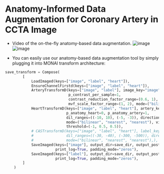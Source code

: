 # Anatomy-Informed Data Augmentation for Coronary Artery in CCTA Image
* Video of the on-the-fly anatomy-based data augmentation.
![image](https://github.com/xxsxxsxxs666/SparrowLink/assets/61532031/fd2e33e7-8a14-4f84-9bcc-4b5b9f9dd7fa.gif)
![image](https://github.com/xxsxxsxxs666/SparrowLink/assets/61532031/c2235188-02e9-427f-8f07-6fe7f807e540.gif)

* You can easily use our anatomy-based data augmentation tool by simply plugging it into MONAI transform architecture:

```python
save_transform = Compose(
        [
            LoadImaged(keys=["image", "label", "heart"]),
            EnsureChannelFirstd(keys=["image", "label", "heart"]),
            ArteryTransformD(keys=["image", "label"], image_key="image", artery_key="label", p_anatomy_per_sample=1,
                             p_contrast_per_sample=1,
                             contrast_reduction_factor_range=(0.6, 1), mask_blur_range=(3, 6),
                             mvf_scale_factor_range=(1, 2), mode=("bilinear", "nearest")),
            HeartTransformD(keys=["image", "label", "heart"], artery_key="label", heart_key="heart",
                            p_anatomy_heart=0, p_anatomy_artery=1,
                            dil_ranges=((-10, 10), (-5, -3)), directions_of_trans=((1, 1, 1), (1, 1, 1)), blur=(32, 8),
                            mode=("bilinear", "nearest", "nearest"), visualize=True, batch_interpolate=True,
                            threshold=(-1, 0.5, 0.5)),
            # CASTransformD(keys=["image", "label", "heart"], label_key="label", heart_key="heart", p_anatomy_per_sample=1,
            #               dil_ranges=((-30, -40), (-300, -500)), directions_of_trans=((1, 1, 1), (1, 1, 1)), blur=[4, 32],
            #               mode=("bilinear", "nearest", "nearest"),),
            SaveImaged(keys=["image"], output_dir=save_dir, output_postfix='spatial_transform_image',
                       print_log=True, padding_mode="zeros"),
            SaveImaged(keys=["label"], output_dir=save_dir, output_postfix='spatial_transform_label',
                       print_log=True, padding_mode="zeros"),
        ]
    )
```
